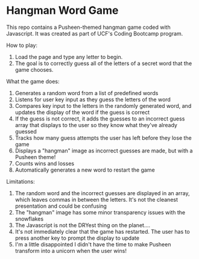 # Hangman Word Game
This repo contains a Pusheen-themed hangman game coded with Javascript. It was created as part of UCF's Coding Bootcamp program.

How to play:
1. Load the page and type any letter to begin.
2. The goal is to correctly guess all of the letters of a secret word that the game chooses. 

What the game does:
1. Generates a random word from a list of predefined words
2. Listens for user key input as they guess the letters of the word
3. Compares key input to the letters in the randomly generated word, and updates the display of the word if the guess is correct
4. If the guess is not correct, it adds the guesses to an incorrect guess array that displays to the user so they know what they've already guessed
5. Tracks how many guess attempts the user has left before they lose the game
6. Displays a "hangman" image as incorrect guesses are made, but with a Pusheen theme!
7. Counts wins and losses
8. Automatically generates a new word to restart the game

Limitations:
1. The random word and the incorrect guesses are displayed in an array, which leaves commas in between the letters. It's not the cleanest presentation and could be confusing
2. The "hangman" image has some minor transparency issues with the snowflakes
3. The Javascript is not the DRYest thing on the planet....
4. It's not immediately clear that the game has restarted. The user has to press another key to prompt the display to update
5. I'm a little disappointed I didn't have the time to make Pusheen transform into a unicorn when the user wins!